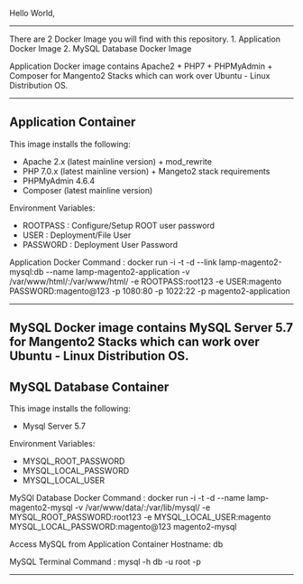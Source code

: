 Hello World,

-------------------------------------------------------------------------------------------------------------------------------------------------------
There are 2 Docker Image you will find with this repository. 1. Application Docker Image 2. MySQL Database Docker Image

Application Docker image contains Apache2 + PHP7 + PHPMyAdmin + Composer for Mangento2 Stacks which can work over Ubuntu - Linux Distribution OS.

---------------------
Application Container
---------------------
This image installs the following:
 - Apache 2.x (latest mainline version) + mod_rewrite
 - PHP 7.0.x  (latest mainline version) + Mangeto2 stack requirements
 - PHPMyAdmin 4.6.4
 - Composer (latest mainline version)
 
Environment Variables:
 - ROOTPASS : Configure/Setup ROOT user password
 - USER : Deployment/File User
 - PASSWORD : Deployment User Password

Application Docker Command :
docker run -i -t -d --link lamp-magento2-mysql:db --name lamp-magento2-application -v /var/www/html/:/var/www/html/ -e ROOTPASS:root123 -e USER:magento PASSWORD:magento@123 -p 1080:80 -p 1022:22 -p magento2-application

-------------------------------------------------------------------------------------------------------------------------------------------------------
MySQL Docker image contains MySQL Server 5.7 for Mangento2 Stacks which can work over Ubuntu - Linux Distribution OS.
------------------------
MySQL Database Container
------------------------
This image installs the following:
 - Mysql Server 5.7
 
Environment Variables:
 - MYSQL_ROOT_PASSWORD
 - MYSQL_LOCAL_PASSWORD 
 - MYSQL_LOCAL_USER
 
MySQl Database Docker Command :
docker run -i -t -d --name lamp-magento2-mysql -v /var/www/data/:/var/lib/mysql/ -e MYSQL_ROOT_PASSWORD:root123 -e MYSQL_LOCAL_USER:magento MYSQL_LOCAL_PASSWORD:magento@123 magento2-mysql

Access MySQL from Application Container
Hostname: db

MySQL Terminal Command : mysql -h db -u root -p

-------------------------------------------------------------------------------------------------------------------------------------------------------
